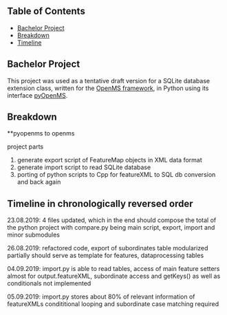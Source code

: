 ## Table of Contents

* [Bachelor Project](#Bachelor-Project)
* [Breakdown](#Breakdown)
* [Timeline](#Timeline)

## Bachelor Project

This project was used as a tentative draft version for a SQLite database extension 
class, written for the [OpenMS framework](https://www.openms.de/), in Python using
its interface [pyOpenMS](https://pyopenms.readthedocs.io/en/latest/index.html).

## Breakdown
**pyopenms to openms

project parts
1. generate export script of FeatureMap objects in XML data format
2. generate import script to read SQLite database
3. porting of python scripts to Cpp for featureXML to SQL db conversion and back again

## Timeline in chronologically reversed order

23.08.2019: 4 files updated, which in the end should compose the total of the python project
with compare.py being main script, export, import and minor submodules 

26.08.2019: refactored code, export of subordinates table modularized partially 
should serve as template for features, dataprocessing tables

04.09.2019: import.py is able to read tables,
access of main feature setters almost for output.featureXML,
subordinate access and getKeys() as well as conditionals not implemented

05.09.2019: import.py stores about 80% of relevant information of featureXMLs
condititional looping and subordinate case matching required



